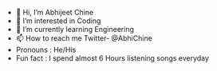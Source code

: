 - 👋 Hi, I’m Abhijeet Chine
- 👀 I’m interested in Coding
- 🌱 I’m currently learning Engineering
- 📫 How to reach me Twitter- @AbhiChine
- Pronouns : He/His
- Fun fact : I spend almost 6 Hours listening songs everyday
